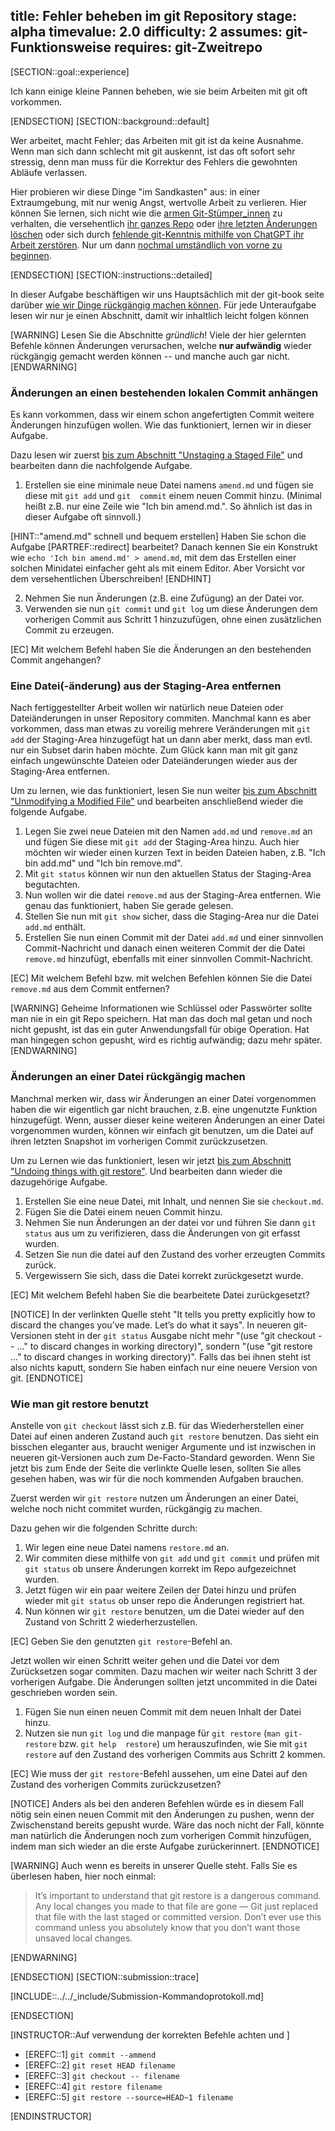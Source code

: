 title: Fehler beheben im git Repository
stage: alpha
timevalue: 2.0
difficulty: 2
assumes: git-Funktionsweise
requires: git-Zweitrepo
---


[SECTION::goal::experience]

Ich kann einige kleine Pannen beheben, wie sie beim Arbeiten mit git oft vorkommen.

[ENDSECTION]
[SECTION::background::default]

Wer arbeitet, macht Fehler; das Arbeiten mit git ist da keine Ausnahme.
Wenn man sich dann schlecht mit git auskennt, ist das oft sofort sehr stressig,
denn man muss für die Korrektur des Fehlers die gewohnten Abläufe verlassen.

Hier probieren wir diese Dinge "im Sandkasten" aus: in einer Extraumgebung, 
mit nur wenig Angst, wertvolle Arbeit zu verlieren.
Hier können Sie lernen, sich nicht wie die 
[armen Git-Stümper_innen](https://stackoverflow.com/questions/40503417/how-can-i-add-a-file-to-the-last-commit-in-git)
zu verhalten, die versehentlich [ihr ganzes Repo](https://stackoverflow.com/questions/66394191/accidentally-deleted-overwrote-local-files-in-git-repo)
oder [ihre letzten Änderungen löschen](https://stackoverflow.com/questions/5788037/recover-from-losing-uncommitted-changes-by-git-reset-hard) 
oder sich durch [fehlende git-Kenntnis mithilfe von ChatGPT ihr Arbeit zerstören](https://stackoverflow.com/questions/75908629/i-mistakenly-deleted-most-of-my-files-with-git-is-there-a-way-to-recover). 
Nur um dann [nochmal umständlich von vorne zu beginnen](https://www.reddit.com/r/git/comments/17kte2s/newbie_screwed_up_and_i_need_to_start_over/).

[ENDSECTION]
[SECTION::instructions::detailed]

In dieser Aufgabe beschäftigen wir uns Hauptsächlich mit der git-book seite darüber [wie wir 
Dinge rückgängig machen können](https://git-scm.com/book/en/v2/Git-Basics-Undoing-Things).
Für jede Unteraufgabe lesen wir nur je einen Abschnitt, damit wir inhaltlich leicht folgen können

[WARNING]
Lesen Sie die Abschnitte _gründlich_! Viele der hier gelernten Befehle können Änderungen 
verursachen, welche **nur aufwändig** wieder rückgängig gemacht werden können -- und
manche auch gar nicht.
[ENDWARNING]


### Änderungen an einen bestehenden lokalen Commit anhängen

Es kann vorkommen, dass wir einem schon angefertigten Commit weitere Änderungen hinzufügen 
wollen. Wie das funktioniert, lernen wir in dieser Aufgabe.

Dazu lesen wir zuerst [bis zum Abschnitt "Unstaging a Staged File"](
https://git-scm.com/book/en/v2/Git-Basics-Undoing-Things) 
und bearbeiten dann die nachfolgende Aufgabe.

1. Erstellen sie eine minimale neue Datei namens `amend.md` und fügen sie diese mit `git add` und `git 
   commit` einem neuen Commit hinzu.
   (Minimal heißt z.B. nur eine Zeile wie "Ich bin amend.md.". 
   So ähnlich ist das in dieser Aufgabe oft sinnvoll.)

[HINT::"amend.md" schnell und bequem erstellen]
Haben Sie schon die Aufgabe [PARTREF::redirect] bearbeitet?
Danach kennen Sie ein Konstrukt wie `echo 'Ich bin amend.md' > amend.md`,
mit dem das Erstellen einer solchen Minidatei einfacher geht als mit einem Editor.
Aber Vorsicht vor dem versehentlichen Überschreiben!
[ENDHINT]

2. Nehmen Sie nun Änderungen (z.B. eine Zufügung) an der Datei vor.
3. Verwenden sie nun `git commit` und `git log` um diese Änderungen dem vorherigen Commit aus 
   Schritt 1 hinzuzufügen, ohne einen zusätzlichen Commit zu erzeugen. 

[EC] Mit welchem Befehl haben Sie die Änderungen an den bestehenden Commit angehangen?


### Eine Datei(-änderung) aus der Staging-Area entfernen

Nach fertiggestellter Arbeit wollen wir natürlich neue Dateien oder Dateiänderungen in unser 
Repository commiten. Manchmal kann es aber vorkommen, dass man etwas zu voreilig mehrere 
Veränderungen mit `git add` der Staging-Area hinzugefügt hat un dann aber merkt, dass man evtl. 
nur ein Subset darin haben möchte. Zum Glück kann man mit git ganz einfach ungewünschte Dateien 
oder Dateiänderungen wieder aus der Staging-Area entfernen.

Um zu lernen, wie das funktioniert, lesen Sie nun weiter [bis zum Abschnitt "Unmodifying a Modified 
File"](https://git-scm.com/book/en/v2/Git-Basics-Undoing-Things) und bearbeiten anschließend 
wieder die folgende Aufgabe.

1. Legen Sie zwei neue Dateien mit den Namen `add.md` und `remove.md` an und fügen Sie diese mit 
   `git add` der Staging-Area hinzu. Auch hier möchten wir wieder einen kurzen Text in beiden 
   Dateien haben, z.B. "Ich bin add.md" und "Ich bin remove.md".
2. Mit `git status` können wir nun den aktuellen Status der Staging-Area begutachten.
3. Nun wollen wir die datei `remove.md` aus der Staging-Area entfernen. Wie genau das 
   funktioniert, haben Sie gerade gelesen.
4. Stellen Sie nun mit `git show` sicher, dass die Staging-Area nur die Datei `add.md` enthält.
5. Erstellen Sie nun einen Commit mit der Datei `add.md` und einer sinnvollen Commit-Nachricht 
   und danach einen weiteren Commit der die Datei `remove.md` hinzufügt, ebenfalls mit einer 
   sinnvollen Commit-Nachricht.

[EC] Mit welchem Befehl bzw. mit welchen Befehlen können Sie die Datei `remove.md` aus dem Commit 
entfernen?

[WARNING]
Geheime Informationen wie Schlüssel oder Passwörter sollte man nie in ein git Repo speichern.
Hat man das doch mal getan und noch nicht gepusht, ist das ein guter Anwendungsfall für 
obige Operation.
Hat man hingegen schon gepusht, wird es richtig aufwändig; dazu mehr später.
[ENDWARNING]

### Änderungen an einer Datei rückgängig machen

Manchmal merken wir, dass wir Änderungen an einer Datei vorgenommen haben die wir eigentlich gar 
nicht brauchen, z.B. eine ungenutzte Funktion hinzugefügt. Wenn, ausser dieser keine weiteren
Änderungen an einer Datei vorgenommen wurden, können wir einfach git benutzen, um die Datei auf 
ihren letzten Snapshot im vorherigen Commit zurückzusetzen.

Um zu Lernen wie das funktioniert, lesen wir jetzt [bis zum Abschnitt "Undoing things with git 
restore"](https://git-scm.com/book/en/v2/Git-Basics-Undoing-Things). Und bearbeiten dann wieder die dazugehörige Aufgabe.

1. Erstellen Sie eine neue Datei, mit Inhalt, und nennen Sie sie `checkout.md`.
2. Fügen Sie die Datei einem neuen Commit hinzu.
3. Nehmen Sie nun Änderungen an der datei vor und führen Sie dann `git status` aus um zu 
   verifizieren, dass die Änderungen von git erfasst wurden.
4. Setzen Sie nun die datei auf den Zustand des vorher erzeugten Commits zurück.
5. Vergewissern Sie sich, dass die Datei korrekt zurückgesetzt wurde.

[EC] Mit welchem Befehl haben Sie die bearbeitete Datei zurückgesetzt?

[NOTICE]
In der verlinkten Quelle steht "It tells you pretty explicitly how to discard the changes 
you’ve made. Let’s do what it says". 
In neueren git-Versionen steht in der `git status` Ausgabe nicht mehr "(use "git checkout -- 
<file>..." to discard changes in working directory)", sondern "(use "git restore <file>..." to 
discard changes in working directory)". Falls das bei ihnen steht ist also nichts kaputt, 
sondern Sie haben einfach nur eine neuere Version von git.
[ENDNOTICE]

### Wie man git restore benutzt

Anstelle von `git checkout` lässt sich z.B. für das Wiederherstellen einer Datei auf einen anderen 
Zustand auch `git restore` benutzen. Das sieht ein bisschen eleganter aus, braucht weniger 
Argumente und ist inzwischen in neueren git-Versionen auch zum De-Facto-Standard geworden.
Wenn Sie jetzt bis zum Ende der Seite die verlinkte Quelle lesen, sollten Sie alles gesehen 
haben, was wir für die noch kommenden Aufgaben brauchen.

Zuerst werden wir `git restore` nutzen um Änderungen an einer Datei, welche noch nicht commitet 
wurden, rückgängig zu machen.

Dazu gehen wir die folgenden Schritte durch:

1. Wir legen eine neue Datei namens `restore.md` an.
2. Wir commiten diese mithilfe von `git add` und `git commit` und prüfen mit `git status` ob 
   unsere Änderungen korrekt im Repo aufgezeichnet wurden.
3. Jetzt fügen wir ein paar weitere Zeilen der Datei hinzu und prüfen wieder mit `git status` ob 
   unser repo die Änderungen registriert hat. 
4. Nun können wir `git restore` benutzen, um die Datei wieder auf den Zustand von Schritt 2 
   wiederherzustellen.

[EC] Geben Sie den genutzten `git restore`-Befehl an.

Jetzt wollen wir einen Schritt weiter gehen und die Datei vor dem Zurücksetzen sogar commiten.
Dazu machen wir weiter nach Schritt 3 der vorherigen Aufgabe. Die Änderungen sollten jetzt 
uncommited in die Datei geschrieben worden sein.

1. Fügen Sie nun einen neuen Commit mit dem neuen Inhalt der Datei hinzu.
2. Nutzen sie nun `git log` und die manpage für `git restore` (`man git-restore` bzw. `git help 
   restore`) um herauszufinden, wie Sie mit `git restore` auf den Zustand des vorherigen Commits aus 
   Schritt 2 kommen.

[EC] Wie muss der `git restore`-Befehl aussehen, um eine Datei auf den Zustand des vorherigen 
Commits zurückzusetzen?

[NOTICE]
Anders als bei den anderen Befehlen würde es in diesem Fall nötig sein einen neuen Commit mit 
den Änderungen zu pushen, wenn der Zwischenstand bereits gepusht wurde. Wäre das noch nicht der 
Fall, könnte man natürlich die Änderungen noch zum vorherigen Commit hinzufügen, indem man 
sich wieder an die erste Aufgabe zurückerinnert. 
[ENDNOTICE]

[WARNING]
Auch wenn es bereits in unserer Quelle steht. Falls Sie es überlesen haben, hier noch einmal:

> It’s important to understand that git restore <file> is a dangerous command. Any local changes 
> you made to that file are gone — Git just replaced that file with the last staged or committed 
> version. Don’t ever use this command unless you absolutely know that you don’t want those 
> unsaved local changes.

[ENDWARNING]

[ENDSECTION]
[SECTION::submission::trace]

[INCLUDE::../../_include/Submission-Kommandoprotokoll.md]

[ENDSECTION]

[INSTRUCTOR::Auf verwendung der korrekten Befehle achten und ]

- [EREFC::1] `git commit --ammend`
- [EREFC::2] `git reset HEAD filename`
- [EREFC::3] `git checkout -- filename`
- [EREFC::4] `git restore filename`
- [EREFC::5] `git restore --source=HEAD~1 filename`

[ENDINSTRUCTOR]
